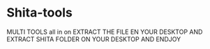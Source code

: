 # Shita-tools
MULTI TOOLS all in on
EXTRACT THE FILE EN YOUR DESKTOP AND EXTRACT SHITA FOLDER ON YOUR DESKTOP AND ENDJOY


